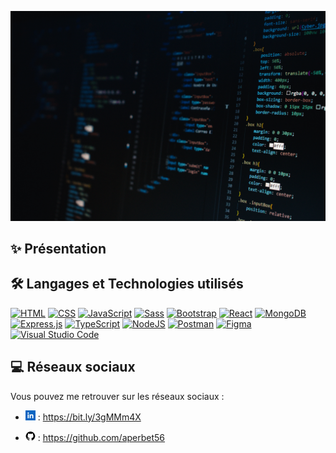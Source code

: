 ![Banner](img/banner.jpg)

## ✨ Présentation

## 🛠️ Langages et Technologies utilisés

[![HTML](https://img.shields.io/badge/HTML-%23E34F26.svg?logo=html5&logoColor=white)](#)
[![CSS](https://img.shields.io/badge/CSS-639?logo=css&logoColor=fff)](#)
[![JavaScript](https://img.shields.io/badge/JavaScript-F7DF1E?logo=javascript&logoColor=000)](#)
[![Sass](https://img.shields.io/badge/Sass-C69?logo=sass&logoColor=fff)](#)
[![Bootstrap](https://img.shields.io/badge/Bootstrap-7952B3?logo=bootstrap&logoColor=fff)](#)
[![React](https://img.shields.io/badge/React-%2320232a.svg?logo=react&logoColor=%2361DAFB)](#)
[![MongoDB](https://img.shields.io/badge/MongoDB-%234ea94b.svg?logo=mongodb&logoColor=white)](#)
[![Express.js](https://img.shields.io/badge/Express.js-%23404d59.svg?logo=express&logoColor=%2361DAFB)](#)
[![TypeScript](https://img.shields.io/badge/TypeScript-3178C6?logo=typescript&logoColor=fff)](#)
[![NodeJS](https://img.shields.io/badge/Node.js-6DA55F?logo=node.js&logoColor=white)](#)
[![Postman](https://img.shields.io/badge/Postman-FF6C37?logo=postman&logoColor=white)](#)
[![Figma](https://img.shields.io/badge/Figma-F24E1E?logo=figma&logoColor=white)](#)
[![Visual Studio Code](https://custom-icon-badges.demolab.com/badge/Visual%20Studio%20Code-0078d7.svg?logo=vsc&logoColor=white)](#)

## 💻 Réseaux sociaux

Vous pouvez me retrouver sur les réseaux sociaux :

- ![Image](img/linkedin.png) :
  https://bit.ly/3gMMm4X

- ![Image](img/github.png) : https://github.com/aperbet56
